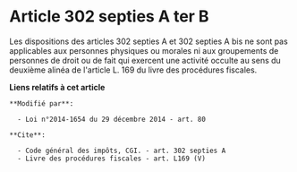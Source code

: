 # Article 302 septies A ter B

Les dispositions des articles 302 septies A et 302 septies A bis ne sont pas applicables aux personnes physiques ou morales
ni aux groupements de personnes de droit ou de fait qui exercent une activité occulte au sens du deuxième alinéa de l'article
L. 169 du livre des procédures fiscales.

**Liens relatifs à cet article**

	**Modifié par**:

	  - Loi n°2014-1654 du 29 décembre 2014 - art. 80

	**Cite**:

	  - Code général des impôts, CGI. - art. 302 septies A
	  - Livre des procédures fiscales - art. L169 (V)

